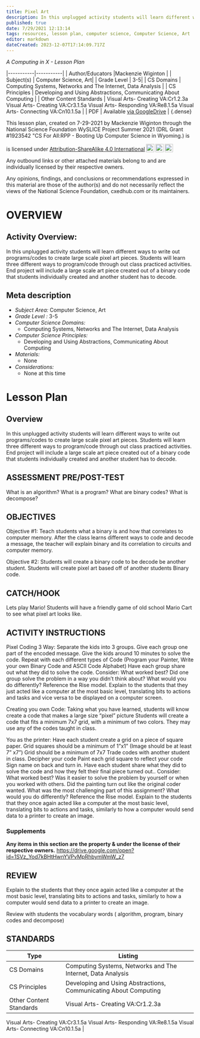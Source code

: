 ```yaml
---
title: Pixel Art
description: In this unplugged activity students will learn different ways to write out programs/codes to create large scale pixel art pieces. Students will learn three different ways to program/code through out class practiced activities. End project will include a large scale art piece created out of a binary code that students individually created and another student has to decode.
published: true
date: 7/29/2021 12:13:14
tags: resources, lesson plan, computer science, Computer Science, Art 
editor: markdown
dateCreated: 2023-12-07T17:14:09.717Z
---
```

*A Computing in X - Lesson Plan*

|-----------|-----------|
| Author/Educators |Mackenzie Wiginton |
| Subject(s) | Computer Science, Art|
| Grade Level | 3-5|
| CS Domains | Computing Systems, Networks and The Internet, Data Analysis |
| CS Principles | Developing and Using Abstractions, Communicating About Computing |
| Other Content Standards | Visual Arts- Creating VA:Cr1.2.3a
Visual Arts- Creating VA:Cr3.1.5a
Visual Arts- Responding VA:Re8.1.5a
Visual Arts- Connecting VA:Cn10.1.5a | 
| PDF | Available [via GoogleDrive](https://drive.google.com/open?id=1FMXCHoOoLmMEsIcc_iujHUrBuWwBR2cM) |
{.dense}






This lesson plan, created on 7-29-2021 by Mackenzie Wiginton through the National Science Foundation WySLICE Project Summer 2021 (DRL Grant #1923542 "CS For All:RPP - Booting Up Computer Science in Wyoming.) is  <p xmlns:cc="http://creativecommons.org/ns#" >  is licensed under <a href="http://creativecommons.org/licenses/by-sa/4.0/?ref=chooser-v1" target="_blank" rel="license noopener noreferrer" style="display:inline-block;">Attribution-ShareAlike 4.0 International<img style="height:22px!important;margin-left:3px;vertical-align:text-bottom;" src="https://mirrors.creativecommons.org/presskit/icons/cc.svg?ref=chooser-v1"><img style="height:22px!important;margin-left:3px;vertical-align:text-bottom;" src="https://mirrors.creativecommons.org/presskit/icons/by.svg?ref=chooser-v1"><img style="height:22px!important;margin-left:3px;vertical-align:text-bottom;" src="https://mirrors.creativecommons.org/presskit/icons/sa.svg?ref=chooser-v1"></a></p>


Any outbound links or other attached materials belong to and are individually licensed by their respective owners. 


Any opinions, findings, and conclusions or recommendations expressed in this material are those of the author(s) and do not necessarily reflect the views of the National Science Foundation, cxedhub.com or its maintainers.


# OVERVIEW
## Activity Overview:  
In this unplugged activity students will learn different ways to write out programs/codes to create large scale pixel art pieces. Students will learn three different ways to program/code through out class practiced activities. End project will include a large scale art piece created out of a binary code that students individually created and another student has to decode.
## Meta description
+ *Subject Area:* Computer Science, Art 
+ *Grade Level :* 3-5 
+ *Computer Science Domains:*
   + Computing Systems, Networks and The Internet, Data Analysis
+ *Computer Science Principles:*
   + Developing and Using Abstractions, Communicating About Computing
+ *Materials:* 
   + None
+ *Considerations:*
   + None at this time


# Lesson Plan
## Overview
In this unplugged activity students will learn different ways to write out programs/codes to create large scale pixel art pieces. Students will learn three different ways to program/code through out class practiced activities. End project will include a large scale art piece created out of a binary code that students individually created and another student has to decode.
## ASSESSMENT PRE/POST-TEST
What is an algorithm? 
What is a program? 
What are binary codes? 
What is decompose?
## OBJECTIVES
Objective #1: Teach students what a binary is and how that correlates to computer memory. After the class learns different ways to code and decode a message, the teacher will explain binary and its correlation to circuits and computer memory.


Objective #2: Students will create a binary code to be decode be another student. Students will create pixel art based off of another students Binary code.


## CATCH/HOOK
Lets play Mario! Students will have a friendly game of old school Mario Cart to see what pixel art looks like.


## ACTIVITY INSTRUCTIONS
Pixel Coding 3 Way:
Separate the kids into 3 groups.
Give each group one part of the encoded message.
Give the kids around 10 minutes to solve the code.
Repeat with each different types of Code (Program your Painter, Write your own Binary Code and ASCII Code Alphabet)
Have each group share out what they did to solve the code. 
Consider: What worked best? Did one group solve the problem in a way you didn’t think about? What would you do differently? 
Reference the Rise model.
Explain to the students that they just acted like a computer at the most basic level, translating bits to actions and tasks and vice versa to be displayed on a computer screen.


Creating you own Code:
Taking what you have learned, students will know create a code that makes a large size “pixel” picture
Students will create  a code that fits a minimum 7x7 grid, with a minimum of two colors.
They may use any of the codes taught in class.


You as the printer:
Have each student create a grid on a piece of square paper. 
Grid squares should be a minimum of 1”x1”  (Image should be at least 7” x7”)
Grid should be a minimum of 7x7
Trade codes with another student in class.
Decipher your code
Paint each grid square to reflect your code
Sign name on back and turn in.
Have each student share what they did to solve the code and how they felt their final piece turned out.. 
Consider: What worked best? Was it easier to  solve the problem by yourself or when you worked with others. Did the painting turn out like the original coder wanted. What was the most challenging part of this assignment?  What would you do differently? 
Reference the Rise model.
Explain to the students that they once again acted  like a computer at the most basic level, translating bits to actions and tasks, similarly to how a computer would send data to a printer to create an image.


### Supplements
**Any items in this section are the property & under the license of their respective owners.**
https://drive.google.com/open?id=1SVz_Yod7kBHtHwnYVPvMpRhbymWmW_z7




## REVIEW
Explain to the students that they once again acted  like a computer at the most basic level, translating bits to actions and tasks, similarly to how a computer would send data to a printer to create an image. 


Review with students the vocabulary words ( algorithm, program, binary codes and decompose)
## STANDARDS        
| Type | Listing | 
|-----------|-----------|
| CS Domains  | Computing Systems, Networks and The Internet, Data Analysis|
| CS Principles   | Developing and Using Abstractions, Communicating About Computing|
| Other Content Standards | Visual Arts- Creating VA:Cr1.2.3a
Visual Arts- Creating VA:Cr3.1.5a
Visual Arts- Responding VA:Re8.1.5a
Visual Arts- Connecting VA:Cn10.1.5a  |